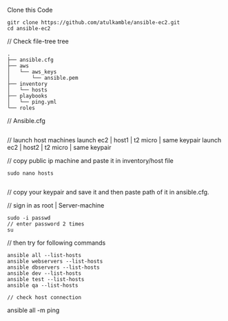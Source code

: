 Clone this Code
```
gitr clone https://github.com/atulkamble/ansible-ec2.git
cd ansible-ec2
```
// Check file-tree
tree
```
.
├── ansible.cfg
├── aws
│   └── aws_keys
│       └── ansible.pem
├── inventory
│   └── hosts
├── playbooks
│   └── ping.yml
└── roles
```
// Ansible.cfg
```
```
// launch host machines
launch ec2 | host1 | t2 micro | same keypair
launch ec2 | host2 | t2 micro | same keypair

// copy public ip machine and paste it in inventory/host file
```
sudo nano hosts
```
```
```

// copy your keypair and save it  and  then paste path of it in ansible.cfg. 

// sign in as root | Server-machine
```
sudo -i passwd
// enter password 2 times
su
```
// then try for following commands
```
ansible all --list-hosts
ansible webservers --list-hosts
ansible dbservers --list-hosts
ansible dev --list-hosts
ansible test --list-hosts
ansible qa --list-hosts

// check host connection
```
ansible all -m ping
```
